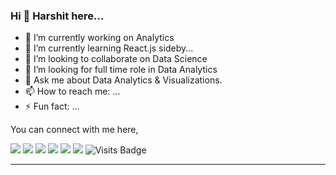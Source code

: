 ### Hi 👋 Harshit here... 

- 🔭 I’m currently working on Analytics
- 🌱 I’m currently learning React.js sideby...
- 👯 I’m looking to collaborate on Data Science
- 🤔 I’m looking for full time role in Data Analytics
- 💬 Ask me about Data Analytics & Visualizations.
- 📫 How to reach me: ...
- ⚡ Fun fact: ...

You can connect with me here,

[<img src="https://img.shields.io/badge/twitter-%231DA1F2.svg?&style=for-the-badge&logo=twitter&logoColor=white" />](https://twitter.com/Harshit75492894) [<img src="https://img.shields.io/badge/medium-%2312100E.svg?&style=for-the-badge&logo=medium&logoColor=white" />](https://medium.com/@harshit9665)  [<img src="https://img.shields.io/badge/linkedin-%230077B5.svg?&style=for-the-badge&logo=linkedin&logoColor=white" />](https://www.linkedin.com/in/harshit-singh-data/) [<img src = "https://img.shields.io/badge/facebook-%231877F2.svg?&style=for-the-badge&logo=facebook&logoColor=white">](https://www.facebook.com/aarav9665) [<img src ="https://img.shields.io/badge/portfolio-web-%23.svg?&style=for-the-badge&logo=&logoColor=white%22">](https://harshit9665.github.io/) [<img src = "https://img.shields.io/badge/instagram-%23E4405F.svg?&style=for-the-badge&logo=instagram&logoColor=white">](https://www.instagram.com/aarav_singh96/)  ![Visits Badge](https://badges.pufler.dev/visits/harshit9665/harshit9665?style=for-the-badge ) 

---
